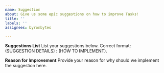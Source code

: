 ```yaml
---
name: Suggestion
about: Give us some epic suggestions on how to improve Tasks!
title: ''
labels: ''
assignees: byronbytes

---
```


**Suggestions List**
List your suggestions below. Correct format: (SUGGESTION DETAILS) : (HOW TO IMPLEMENT).


**Reason for Improvement**
Provide your reason for why should we implement the suggestion here.

